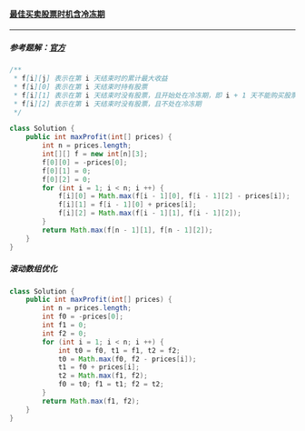 #### <a href="https://leetcode.cn/problems/best-time-to-buy-and-sell-stock-with-cooldown/">最佳买卖股票时机含冷冻期</a>

-----------

##### 参考题解：[官方](https://leetcode.cn/problems/best-time-to-buy-and-sell-stock-with-cooldown/solution/zui-jia-mai-mai-gu-piao-shi-ji-han-leng-dong-qi-4/)

```java
/**
 * f[i][j] 表示在第 i 天结束时的累计最大收益
 * f[i][0] 表示在第 i 天结束时持有股票
 * f[i][1] 表示在第 i 天结束时没有股票，且开始处在冷冻期，即 i + 1 天不能购买股票
 * f[i][2] 表示在第 i 天结束时没有股票，且不处在冷冻期
 */

class Solution {
    public int maxProfit(int[] prices) {
        int n = prices.length;
        int[][] f = new int[n][3];
        f[0][0] = -prices[0];
        f[0][1] = 0;
        f[0][2] = 0;
        for (int i = 1; i < n; i ++) {
            f[i][0] = Math.max(f[i - 1][0], f[i - 1][2] - prices[i]);
            f[i][1] = f[i - 1][0] + prices[i];
            f[i][2] = Math.max(f[i - 1][1], f[i - 1][2]);
        }
        return Math.max(f[n - 1][1], f[n - 1][2]);
    }
}
```

##### 滚动数组优化

```java
class Solution {
    public int maxProfit(int[] prices) {
        int n = prices.length;
        int f0 = -prices[0];
        int f1 = 0;
        int f2 = 0;
        for (int i = 1; i < n; i ++) {
            int t0 = f0, t1 = f1, t2 = f2;
            t0 = Math.max(f0, f2 - prices[i]);
            t1 = f0 + prices[i];
            t2 = Math.max(f1, f2);
            f0 = t0; f1 = t1; f2 = t2;
        }
        return Math.max(f1, f2);
    }
}
```

